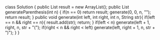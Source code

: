 class Solution {
    public List<String> result = new ArrayList<String>();
    public List<String> generateParenthesis(int n) {
        if(n == 0)
            return result;
        generate(0, 0, n, "");
        return result;
    }
    public void generate(int left, int right, int n, String str){
        if(left == n && right == n){
            result.add(str);
            return;
        }
        if(left < n)
            generate(left + 1, right, n, str + "(");
        if(right < n && right < left)
            generate(left, right + 1, n, str + ")");
    }
}